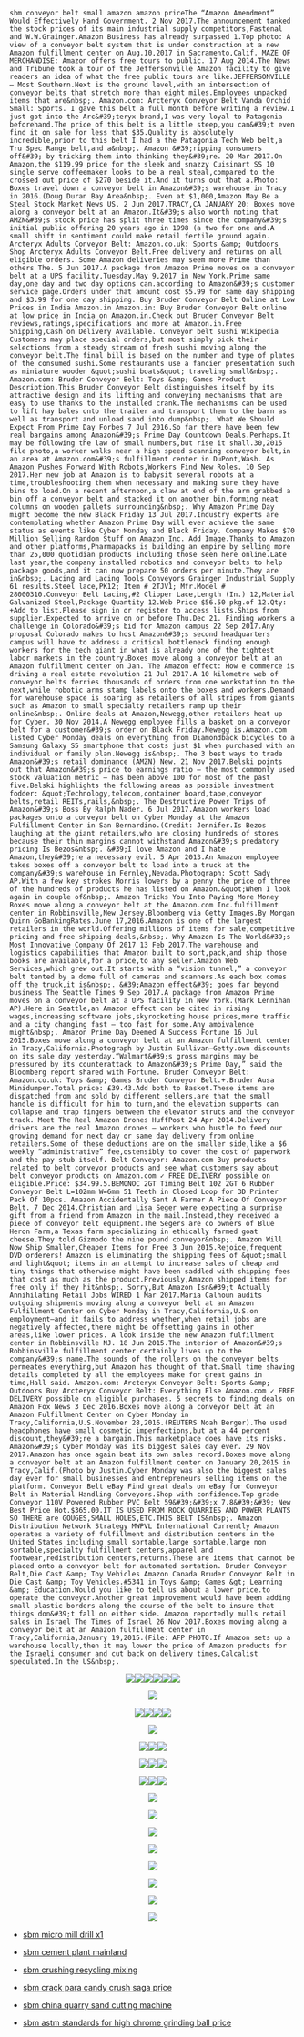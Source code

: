 
```
sbm conveyor belt small amazon amazon priceThe “Amazon Amendment” Would Effectively Hand Government. 2 Nov 2017.The announcement tanked the stock prices of its main industrial supply competitors,Fastenal and W.W.Grainger.Amazon Business has already surpassed 1.Top photo: A view of a conveyor belt system that is under construction at a new Amazon fulfillment center on Aug.10,2017 in Sacramento,Calif. MAZE OF MERCHANDISE: Amazon offers free tours to public. 17 Aug 2014.The News and Tribune took a tour of the Jeffersonville Amazon facility to give readers an idea of what the free public tours are like.JEFFERSONVILLE — Most Southern.Next is the ground level,with an intersection of conveyor belts that stretch more than eight miles.Employees unpacked items that are&nbsp;. Amazon.com: Arcteryx Conveyor Belt Vanda Orchid Small: Sports. I gave this belt a full month before writing a review.I just got into the Arc&#39;teryx brand,I was very loyal to Patagonia beforehand.The price of this belt is a little steep,you can&#39;t even find it on sale for less that $35.Quality is absolutely incredible,prior to this belt I had a the Patagonia Tech Web belt,a Tru Spec Range belt,and a&nbsp;. Amazon &#39;ripping consumers off&#39; by tricking them into thinking they&#39;re. 20 Mar 2017.On Amazon,the $119.99 price for the sleek and snazzy Cuisinart SS 10 single serve coffeemaker looks to be a real steal,compared to the crossed out price of $270 beside it.And it turns out that a.Photo: Boxes travel down a conveyor belt in Amazon&#39;s warehouse in Tracy in 2016.(Doug Duran Bay Area&nbsp;. Even at $1,000,Amazon May Be a Steal Stock Market News US. 2 Jun 2017.TRACY,CA JANUARY 20: Boxes move along a conveyor belt at an Amazon.It&#39;s also worth noting that AMZN&#39;s stock price has split three times since the company&#39;s initial public offering 20 years ago in 1998 (a two for one and.A small shift in sentiment could make retail fertile ground again. Arcteryx Adults Conveyor Belt: Amazon.co.uk: Sports &amp; Outdoors Shop Arcteryx Adults Conveyor Belt.Free delivery and returns on all eligible orders. Some Amazon deliveries may seem more Prime than others The. 5 Jun 2017.A package from Amazon Prime moves on a conveyor belt at a UPS facility,Tuesday,May 9,2017 in New York.Prime same day,one day and two day options can.according to Amazon&#39;s customer service page.Orders under that amount cost $5.99 for same day shipping and $3.99 for one day shipping. Buy Bruder Conveyor Belt Online at Low Prices in India Amazon.in Amazon.in: Buy Bruder Conveyor Belt online at low price in India on Amazon.in.Check out Bruder Conveyor Belt reviews,ratings,specifications and more at Amazon.in.Free Shipping,Cash on Delivery Available. Conveyor belt sushi Wikipedia Customers may place special orders,but most simply pick their selections from a steady stream of fresh sushi moving along the conveyor belt.The final bill is based on the number and type of plates of the consumed sushi.Some restaurants use a fancier presentation such as miniature wooden &quot;sushi boats&quot; traveling small&nbsp;. Amazon.com: Bruder Conveyor Belt: Toys &amp; Games Product Description.This Bruder Conveyor Belt distinguishes itself by its attractive design and its lifting and conveying mechanisms that are easy to use thanks to the installed crank.The mechanisms can be used to lift hay bales onto the trailer and transport them to the barn as well as transport and unload sand into dump&nbsp;. What We Should Expect From Prime Day Forbes 7 Jul 2016.So far there have been few real bargains among Amazon&#39;s Prime Day Countdown Deals.Perhaps.It may be following the law of small numbers,but rise it shall.30,2015 file photo,a worker walks near a high speed scanning conveyor belt,in an area at Amazon.com&#39;s fulfillment center in DuPont,Wash. As Amazon Pushes Forward With Robots,Workers Find New Roles. 10 Sep 2017.Her new job at Amazon is to babysit several robots at a time,troubleshooting them when necessary and making sure they have bins to load.On a recent afternoon,a claw at end of the arm grabbed a bin off a conveyor belt and stacked it on another bin,forming neat columns on wooden pallets surrounding&nbsp;. Why Amazon Prime Day might become the new Black Friday 13 Jul 2017.Industry experts are contemplating whether Amazon Prime Day will ever achieve the same status as events like Cyber Monday and Black Friday. Company Makes $70 Million Selling Random Stuff on Amazon Inc. Add Image.Thanks to Amazon and other platforms,Pharmapacks is building an empire by selling more than 25,000 quotidian products including those seen here online.Late last year,the company installed robotics and conveyor belts to help package goods,and it can now prepare 50 orders per minute.They are in&nbsp;. Lacing and Lacing Tools Conveyors Grainger Industrial Supply 61 results.Steel lace,PK12; Item # 2TJV1; Mfr.Model # 28000310.Conveyor Belt Lacing,#2 Clipper Lace,Length (In.) 12,Material Galvanized Steel,Package Quantity 12.Web Price $56.50 pkg.of 12.Qty: +Add to list.Please sign in or register to access lists.Ships from supplier.Expected to arrive on or before Thu.Dec 21. Finding workers a challenge in Colorado&#39;s bid for Amazon campus 22 Sep 2017.Any proposal Colorado makes to host Amazon&#39;s second headquarters campus will have to address a critical bottleneck finding enough workers for the tech giant in what is already one of the tightest labor markets in the country.Boxes move along a conveyor belt at an Amazon fulfillment center on Jan. The Amazon effect: How e commerce is driving a real estate revolution 21 Jul 2017.A 10 kilometre web of conveyor belts ferries thousands of orders from one workstation to the next,while robotic arms stamp labels onto the boxes and workers.Demand for warehouse space is soaring as retailers of all stripes from giants such as Amazon to small specialty retailers ramp up their online&nbsp;. Online deals at Amazon,Newegg,other retailers heat up for Cyber. 30 Nov 2014.A Newegg employee fills a basket on a conveyor belt for a customer&#39;s order on Black Friday.Newegg is.Amazon.com listed Cyber Monday deals on everything from Diamondback bicycles to a Samsung Galaxy S5 smartphone that costs just $1 when purchased with an individual or family plan.Newegg is&nbsp;. The 3 best ways to trade Amazon&#39;s retail dominance (AMZN) New. 21 Nov 2017.Belski points out that Amazon&#39;s price to earnings ratio — the most commonly used stock valuation metric — has been above 100 for most of the past five.Belski highlights the following areas as possible investment fodder: &quot;Technology,telecom,container board,tape,conveyor belts,retail REITs,rails,&nbsp;. The Destructive Power Trips of Amazon&#39;s Boss By Ralph Nader. 6 Jul 2017.Amazon workers load packages onto a conveyor belt on Cyber Monday at the Amazon Fulfillment Center in San Bernardino.(Credit: Jennifer.Is Bezos laughing at the giant retailers,who are closing hundreds of stores because their thin margins cannot withstand Amazon&#39;s predatory pricing Is Bezos&nbsp;. &#39;I love Amazon and I hate Amazon,they&#39;re a necessary evil. 5 Apr 2013.An Amazon employee takes boxes off a conveyor belt to load into a truck at the company&#39;s warehouse in Fernley,Nevada.Photograph: Scott Sady AP.With a few key strokes Morris lowers by a penny the price of three of the hundreds of products he has listed on Amazon.&quot;When I look again in couple of&nbsp;. Amazon Tricks You Into Paying More Money Boxes move along a conveyor belt at the Amazon.com Inc.fulfillment center in Robbinsville,New Jersey.Bloomberg via Getty Images.By Morgan Quinn GoBankingRates.June 17,2016.Amazon is one of the largest retailers in the world.Offering millions of items for sale,competitive pricing and free shipping deals,&nbsp;. Why Amazon Is The World&#39;s Most Innovative Company Of 2017 13 Feb 2017.The warehouse and logistics capabilities that Amazon built to sort,pack,and ship those books are available,for a price,to any seller.Amazon Web Services,which grew out.It starts with a “vision tunnel,” a conveyor belt tented by a dome full of cameras and scanners.As each box comes off the truck,it is&nbsp;. &#39;Amazon effect&#39; goes far beyond business The Seattle Times 9 Sep 2017.A package from Amazon Prime moves on a conveyor belt at a UPS facility in New York.(Mark Lennihan AP).Here in Seattle,an Amazon effect can be cited in rising wages,increasing software jobs,skyrocketing house prices,more traffic and a city changing fast — too fast for some.Any ambivalence might&nbsp;. Amazon Prime Day Deemed A Success Fortune 16 Jul 2015.Boxes move along a conveyor belt at an Amazon fulfillment center in Tracy,California.Photograph by Justin Sullivan—Getty.own discounts on its sale day yesterday.“Walmart&#39;s gross margins may be pressured by its counterattack to Amazon&#39;s Prime Day,” said the Bloomberg report shared with Fortune. Bruder Conveyor Belt: Amazon.co.uk: Toys &amp; Games Bruder Conveyor Belt.+.Bruder Ausa Minidumper.Total price: £39.43.Add both to Basket.These items are dispatched from and sold by different sellers.are that the small handle is difficult for him to turn,and the elevation supports can collapse and trap fingers between the elevator struts and the conveyor track. Meet The Real Amazon Drones HuffPost 24 Apr 2014.Delivery drivers are the real Amazon drones — workers who hustle to feed our growing demand for next day or same day delivery from online retailers.Some of these deductions are on the smaller side,like a $6 weekly “administrative” fee,ostensibly to cover the cost of paperwork and the pay stub itself. Belt Conveyor: Amazon.com Buy products related to belt conveyor products and see what customers say about belt conveyor products on Amazon.com ✓ FREE DELIVERY possible on eligible.Price: $34.99.5.BEMONOC 2GT Timing Belt 102 2GT 6 Rubber Conveyor Belt L=102mm W=6mm 51 Teeth in Closed Loop for 3D Printer Pack Of 10pcs. Amazon Accidentally Sent A Farmer A Piece Of Conveyor Belt. 7 Dec 2014.Christian and Lisa Seger were expecting a surprise gift from a friend from Amazon in the mail.Instead,they received a piece of conveyor belt equipment.The Segers are co owners of Blue Heron Farm,a Texas farm specializing in ethically farmed goat cheese.They told Gizmodo the nine pound conveyor&nbsp;. Amazon Will Now Ship Smaller,Cheaper Items for Free 3 Jun 2015.Rejoice,frequent DVD orderers! Amazon is eliminating the shipping fees of &quot;small and light&quot; items in an attempt to increase sales of cheap and tiny things that otherwise might have been saddled with shipping fees that cost as much as the product.Previously,Amazon shipped items for free only if they hit&nbsp;. Sorry,But Amazon Isn&#39;t Actually Annihilating Retail Jobs WIRED 1 Mar 2017.Maria Calhoun audits outgoing shipments moving along a conveyor belt at an Amazon Fulfillment Center on Cyber Monday in Tracy,California,U.S.on employment—and it fails to address whether,when retail jobs are negatively affected,there might be offsetting gains in other areas,like lower prices. A look inside the new Amazon fulfillment center in Robbinsville NJ. 18 Jun 2015.The interior of Amazon&#39;s Robbinsville fulfillment center certainly lives up to the company&#39;s name.The sounds of the rollers on the conveyor belts permeates everything,but Amazon has thought of that.Small time shaving details completed by all the employees make for great gains in time,Hall said. Amazon.com: Arcteryx Conveyor Belt: Sports &amp; Outdoors Buy Arcteryx Conveyor Belt: Everything Else Amazon.com ✓ FREE DELIVERY possible on eligible purchases. 5 secrets to finding deals on Amazon Fox News 3 Dec 2016.Boxes move along a conveyor belt at an Amazon Fulfillment Center on Cyber Monday in Tracy,California,U.S.November 28,2016.(REUTERS Noah Berger).The used headphones have small cosmetic imperfections,but at a 44 percent discount,they&#39;re a bargain.This marketplace does have its risks. Amazon&#39;s Cyber Monday was its biggest sales day ever. 29 Nov 2017.Amazon has once again beat its own sales record.Boxes move along a conveyor belt at an Amazon fulfillment center on January 20,2015 in Tracy,Calif.(Photo by Justin.Cyber Monday was also the biggest sales day ever for small businesses and entrepreneurs selling items on the platform. Conveyor Belt eBay Find great deals on eBay for Conveyor Belt in Material Handling Conveyors.Shop with confidence.Top grade Conveyor 110V Powered Rubber PVC Belt 59&#39;&#39;x 7.8&#39;&#39; New Best Price Hot.$365.00.IT IS USED FROM ROCK QUARRIES AND POWER PLANTS SO THERE are GOUGES,SMALL HOLES,ETC.THIS BELT IS&nbsp;. Amazon Distribution Network Strategy MWPVL International Currently Amazon operates a variety of fulfillment and distribution centers in the United States including small sortable,large sortable,large non sortable,specialty fulfillment centers,apparel and footwear,redistribution centers,returns.These are items that cannot be placed onto a conveyor belt for automated sortation. Bruder Conveyor Belt,Die Cast &amp; Toy Vehicles Amazon Canada Bruder Conveyor Belt in Die Cast &amp; Toy Vehicles.#5341 in Toys &amp; Games &gt; Learning &amp; Education.Would you like to tell us about a lower price.to operate the conveyor.Another great improvement would have been adding small plastic borders along the course of the belt to insure that things don&#39;t fall on either side. Amazon reportedly mulls retail sales in Israel The Times of Israel 26 Nov 2017.Boxes moving along a conveyor belt at an Amazon fulfillment center in Tracy,California,January 19,2015.(File: AFP PHOTO.If Amazon sets up a warehouse locally,then it may lower the price of Amazon products for the Israeli consumer and cut back on delivery times,Calcalist speculated.In the US&nbsp;. 
```

<div align="center">
  
<a rel="nofollow" href="https://m.shibang-china.com?f=github&k=sbm+conveyor+belt+small+amazon+amazon+price"><img src="https://static.shibang-china.com/en/l.png"></a><img src="https://static.shibang-china.com/en/hw.png"><a rel="nofollow" href="https://m.shibang-china.com/product/?f=github&k=sbm+conveyor+belt+small+amazon+amazon+price"><img src="https://static.shibang-china.com/en/p.png"></a><a rel="nofollow" href="https://m.shibang-china.com/cases/?f=github&k=sbm+conveyor+belt+small+amazon+amazon+price"><img src="https://static.shibang-china.com/en/c.png"></a><a rel="nofollow" href="https://m.shibang-china.com/news/?f=github&k=sbm+conveyor+belt+small+amazon+amazon+price"><img src="https://static.shibang-china.com/en/n.png"></a><a rel="nofollow" href="https://m.shibang-china.com?f=github&k=sbm+conveyor+belt+small+amazon+amazon+price"><img src="https://static.shibang-china.com/en/m.png"></a>

<a rel="nofollow" href="https://m.shibang-china.com/product/?f=github&k=sbm+conveyor+belt+small+amazon+amazon+price"><img src="https://static.shibang-china.com/en/b.jpg"></a>
  
<a rel="nofollow" href="https://m.shibang-china.com/solution-aggregate.html?f=github&k=sbm+conveyor+belt+small+amazon+amazon+price"><img src="https://static.shibang-china.com/en/a.jpg"></a><a rel="nofollow" href="https://m.shibang-china.com/solution-mine.html?f=github&k=sbm+conveyor+belt+small+amazon+amazon+price"><img src="https://static.shibang-china.com/en/m.jpg"></a><a rel="nofollow" href="https://m.shibang-china.com/solution-mill.html?f=github&k=sbm+conveyor+belt+small+amazon+amazon+price"><img src="https://static.shibang-china.com/en/g.jpg"></a><a rel="nofollow" href="https://m.shibang-china.com/solution-epc.html?f=github&k=sbm+conveyor+belt+small+amazon+amazon+price"><img src="https://static.shibang-china.com/en/e.jpg"></a>

<a rel="nofollow" href="https://m.shibang-china.com/product/?f=github&k=sbm+conveyor+belt+small+amazon+amazon+price"><img src="https://static.shibang-china.com/en/a-p.png"></a>

<a rel="nofollow" href="https://m.shibang-china.com/product/crusher/c6x.html?f=github&k=sbm+conveyor+belt+small+amazon+amazon+price"><img src="https://static.shibang-china.com/en/j.jpg"></a><a rel="nofollow" href="https://m.shibang-china.com/product/crusher/ci5x.html?f=github&k=sbm+conveyor+belt+small+amazon+amazon+price"><img src="https://static.shibang-china.com/en/i.jpg"></a><a rel="nofollow" href="https://m.shibang-china.com/product/crusher/hst.html?f=github&k=sbm+conveyor+belt+small+amazon+amazon+price"><img src="https://static.shibang-china.com/en/c.jpg"></a>

<a rel="nofollow" href="https://m.shibang-china.com/product/mill/mtw.html?f=github&k=sbm+conveyor+belt+small+amazon+amazon+price"><img src="https://static.shibang-china.com/en/mtw.jpg"></a><a rel="nofollow" href="https://m.shibang-china.com/product/mill/scm.html?f=github&k=sbm+conveyor+belt+small+amazon+amazon+price"><img src="https://static.shibang-china.com/en/scm.jpg"></a><a rel="nofollow" href="https://m.shibang-china.com/product/mill/lm.html?f=github&k=sbm+conveyor+belt+small+amazon+amazon+price"><img src="https://static.shibang-china.com/en/lm.jpg"></a>

<a rel="nofollow" href="https://m.shibang-china.com/product/sand/vsi6x.html?f=github&k=sbm+conveyor+belt+small+amazon+amazon+price"><img src="https://static.shibang-china.com/en/6x.jpg"></a><a rel="nofollow" href="https://m.shibang-china.com/product/sand/vu.html?f=github&k=sbm+conveyor+belt+small+amazon+amazon+price"><img src="https://static.shibang-china.com/en/vu.jpg"></a><a rel="nofollow" href="https://m.shibang-china.com/product/mobile/klun.html?f=github&k=sbm+conveyor+belt+small+amazon+amazon+price"><img src="https://static.shibang-china.com/en/k.jpg"></a>

<a rel="nofollow" href="https://m.shibang-china.com/cases/?f=github&k=sbm+conveyor+belt+small+amazon+amazon+price"><img src="https://static.shibang-china.com/en/case.png"></a>

<a rel="nofollow" href="https://m.shibang-china.com/cases/aggregate/202.html?f=github&k=sbm+conveyor+belt+small+amazon+amazon+price"><img src="https://static.shibang-china.com/en/c-1.jpg"></a>

<a rel="nofollow" href="https://m.shibang-china.com/cases/aggregate/203.html?f=github&k=sbm+conveyor+belt+small+amazon+amazon+price"><img src="https://static.shibang-china.com/en/c-2.jpg"></a>

<a rel="nofollow" href="https://m.shibang-china.com/cases/mill/123.html?f=github&k=sbm+conveyor+belt+small+amazon+amazon+price"><img src="https://static.shibang-china.com/en/c-3.jpg"></a>

<a rel="nofollow" href="https://m.shibang-china.com/contact_us.html?f=github&k=sbm+conveyor+belt+small+amazon+amazon+price"><img src="https://static.shibang-china.com/en/contact.png"></a>

<a rel="nofollow" href="https://swt.shibang-china.com/?f=github&k=sbm+conveyor+belt+small+amazon+amazon+price"><img src="https://static.shibang-china.com/en/chat.png"></a>

<a rel="nofollow" href="https://whatsapp.shibangsoft.com/WhatsApp.php?f=github&k=sbm+conveyor+belt+small+amazon+amazon+price"><img src="https://static.shibang-china.com/en/whatsapp.png"></a>

<a rel="nofollow" href="https://m.shibang-china.com/?f=github&k=sbm+conveyor+belt+small+amazon+amazon+price"><img src="https://static.shibang-china.com/en/website.png"></a>

</div>


* [sbm micro mill drill x1](sbm%20micro%20mill%20drill%20x1.md)

* [sbm cement plant mainland](sbm%20cement%20plant%20mainland.md)

* [sbm crushing recycling mixing](sbm%20crushing%20recycling%20mixing.md)

* [sbm crack para candy crush saga price](sbm%20crack%20para%20candy%20crush%20saga%20price.md)

* [sbm china quarry sand cutting machine](sbm%20china%20quarry%20sand%20cutting%20machine.md)

* [sbm astm standards for high chrome grinding ball price](sbm%20astm%20standards%20for%20high%20chrome%20grinding%20ball%20price.md)